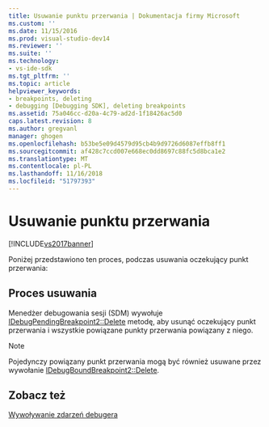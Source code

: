 ```yaml
---
title: Usuwanie punktu przerwania | Dokumentacja firmy Microsoft
ms.custom: ''
ms.date: 11/15/2016
ms.prod: visual-studio-dev14
ms.reviewer: ''
ms.suite: ''
ms.technology:
- vs-ide-sdk
ms.tgt_pltfrm: ''
ms.topic: article
helpviewer_keywords:
- breakpoints, deleting
- debugging [Debugging SDK], deleting breakpoints
ms.assetid: 75a046cc-d20a-4c79-ad2d-1f18426ac5d0
caps.latest.revision: 8
ms.author: gregvanl
manager: ghogen
ms.openlocfilehash: b53be5e09d4579d95cb4b9d9726d6087effb8ff1
ms.sourcegitcommit: af428c7ccd007e668ec0dd8697c88fc5d8bca1e2
ms.translationtype: MT
ms.contentlocale: pl-PL
ms.lasthandoff: 11/16/2018
ms.locfileid: "51797393"
---
```

# <a name="deleting-a-breakpoint"></a>Usuwanie punktu przerwania
[!INCLUDE[vs2017banner](../../includes/vs2017banner.md)]

Poniżej przedstawiono ten proces, podczas usuwania oczekujący punkt przerwania:  
  
## <a name="deletion-process"></a>Proces usuwania  
 Menedżer debugowania sesji (SDM) wywołuje [IDebugPendingBreakpoint2::Delete](../../extensibility/debugger/reference/idebugpendingbreakpoint2-delete.md) metodę, aby usunąć oczekujący punkt przerwania i wszystkie powiązane punkty przerwania powiązany z niego.  
  
> [!NOTE]
>  Pojedynczy powiązany punkt przerwania mogą być również usuwane przez wywołanie [IDebugBoundBreakpoint2::Delete](../../extensibility/debugger/reference/idebugboundbreakpoint2-delete.md).  
  
## <a name="see-also"></a>Zobacz też  
 [Wywoływanie zdarzeń debugera](../../extensibility/debugger/calling-debugger-events.md)

